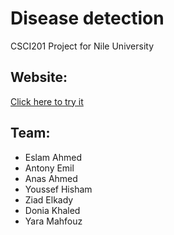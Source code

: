 # Disease detection
CSCI201 Project for Nile University

## Website:
[Click here to try it](https://share.streamlit.io/anasmations/disease-detection/main/Disease-detection.py)

## Team:
- Eslam Ahmed
- Antony Emil
- Anas Ahmed
- Youssef Hisham
- Ziad Elkady
- Donia Khaled
- Yara Mahfouz
